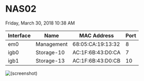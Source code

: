﻿# NAS02

Friday, March 30, 2018
10:38 AM

| Interface | Name       | MAC Address       | Port |
| --------- | ---------- | ----------------- | ---- |
| em0       | Management | 68:05:CA:19:13:32 | 8    |
| igb0      | Storage-10 | AC:1F:6B:43:D0:CA | 7    |
| igb1      | Storage-13 | AC:1F:6B:43:D0:CB | 10   |

![(screenshot)](https://assets.technologytoolbox.com/screenshots/19/42467F91F9ECEF93E7114F75394DAC9C37C64519.png)

